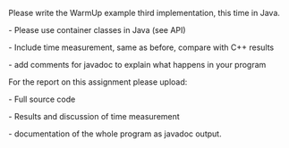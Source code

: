 Please write the WarmUp example third implementation, this time in Java.

\- Please use container classes in Java (see API)

\- Include time measurement, same as before, compare with C++ results

\- add comments for javadoc to explain what happens in your program



For the report on this assignment please upload:

\- Full source code

\- Results and discussion of time measurement

\- documentation of the whole program as javadoc output.